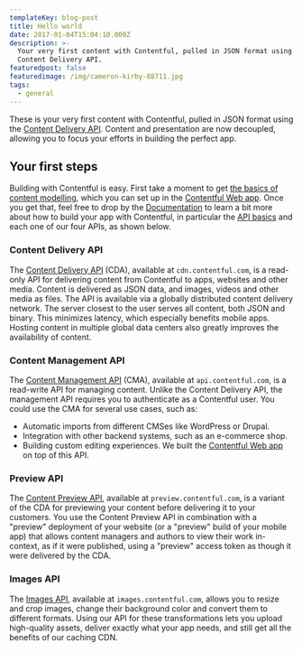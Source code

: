 ```yaml
---
templateKey: blog-post
title: Hello world
date: 2017-01-04T15:04:10.000Z
description: >-
  Your very first content with Contentful, pulled in JSON format using the
  Content Delivery API.
featuredpost: false
featuredimage: /img/cameron-kirby-88711.jpg
tags:
  - general
---
```

These is your very first content with Contentful, pulled in JSON format using the [Content Delivery API](https://www.contentful.com/developers/docs/references/content-delivery-api/ "Content Delivery API"). Content and presentation are now decoupled, allowing you to focus your efforts in building the perfect app.

## Your first steps

Building with Contentful is easy. First take a moment to get [the basics of content modelling](https://www.contentful.com/r/knowledgebase/content-modelling-basics/ "the basics of content modelling"), which you can set up in the [Contentful Web app](https://app.contentful.com/ "Contentful Web app"). Once you get that, feel free to drop by the [Documentation](https://www.contentful.com/developers/docs/ "Documentation") to learn a bit more about how to build your app with Contentful, in particular the [API basics](https://www.contentful.com/developers/docs/concepts/apis/ "API basics") and each one of our four APIs, as shown below.

### Content Delivery API

The [Content Delivery API](https://www.contentful.com/developers/docs/references/content-delivery-api/ "Content Delivery API") (CDA), available at `cdn.contentful.com`, is a read-only API for delivering content from Contentful to apps, websites and other media. Content is delivered as JSON data, and images, videos and other media as files.
The API is available via a globally distributed content delivery network. The server closest to the user serves all content, both JSON and binary. This minimizes latency, which especially benefits mobile apps. Hosting content in multiple global data centers also greatly improves the availability of content.

### Content Management API

The [Content Management API](https://www.contentful.com/developers/docs/references/content-management-api/ "Content Management API") (CMA), available at `api.contentful.com`, is a read-write API for managing content. Unlike the Content Delivery API, the management API requires you to authenticate as a Contentful user. You could use the CMA for several use cases, such as:
* Automatic imports from different CMSes like WordPress or Drupal.
* Integration with other backend systems, such as an e-commerce shop.
* Building custom editing experiences. We built the [Contentful Web app](https://app.contentful.com/ "Contentful Web app") on top of this API.

### Preview API

The [Content Preview API](https://www.contentful.com/developers/docs/concepts/apis/#content-preview-api "Content Preview API"), available at `preview.contentful.com`, is a variant of the CDA for previewing your content before delivering it to your customers. You use the Content Preview API in combination with a "preview" deployment of your website (or a "preview" build of your mobile app) that allows content managers and authors to view their work in-context, as if it were published, using a "preview" access token as though it were delivered by the CDA.

### Images API

The [Images API](https://www.contentful.com/developers/docs/concepts/apis/#images-api "Images API"), available at `images.contentful.com`, allows you to resize and crop images, change their background color and convert them to different formats. Using our API for these transformations lets you upload high-quality assets, deliver exactly what your app needs, and still get all the benefits of our caching CDN.
